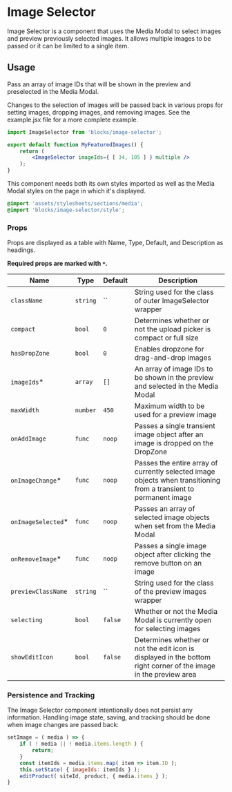 Image Selector
===

Image Selector is a component that uses the Media Modal to select images and preview previously selected images.  It allows multiple images to be passed or it can be limited to a single item. 

## Usage

Pass an array of image IDs that will be shown in the preview and preselected in the Media Modal.

Changes to the selection of images will be passed back in various props for setting images, dropping images, and removing images.  See the example.jsx file for a more complete example.

```jsx
import ImageSelector from 'blocks/image-selector';

export default function MyFeaturedImages() {
	return (
		<ImageSelector imageIds={ [ 34, 105 ] } multiple />
	);
}
```

This component needs both its own styles imported as well as the Media Modal styles on the page in which it's displayed.

```scss
@import 'assets/stylesheets/sections/media';
@import 'blocks/image-selector/style';
```

### Props

Props are displayed as a table with Name, Type, Default, and Description as headings.

**Required props are marked with `*`.**

Name | Type | Default | Description
--- | --- | --- | ---
`className` | `string` | `` | String used for the class of outer ImageSelector wrapper
`compact` | `bool` | `0` | Determines whether or not the upload picker is compact or full size
`hasDropZone` | `bool` | `0` | Enables dropzone for drag-and-drop images
`imageIds`* | `array` | `[]` | An array of image IDs to be shown in the preview and selected in the Media Modal
`maxWidth` | `number` | `450` | Maximum width to be used for a preview image
`onAddImage` | `func` | `noop` | Passes a single transient image object after an image is dropped on the DropZone
`onImageChange`* | `func` | `noop` | Passes the entire array of currently selected image objects when transitioning from a transient to permanent image
`onImageSelected`* | `func` | `noop` | Passes an array of selected image objects when set from the Media Modal
`onRemoveImage`* | `func` | `noop` | Passes a single image object after clicking the remove button on an image
`previewClassName` | `string` | `` | String used for the class of the preview images wrapper
`selecting` | `bool` | `false` | Whether or not the Media Modal is currently open for selecting images
`showEditIcon` | `bool` | `false` | Determines whether or not the edit icon is displayed in the bottom right corner of the image in the preview area

### Persistence and Tracking

The Image Selector component intentionally does not persist any information.  Handling image state, saving, and tracking should be done when image changes are passed back:

```jsx
setImage = ( media ) => {
	if ( ! media || ! media.items.length ) {
		return;
	}
	const itemIds = media.items.map( item => item.ID );
	this.setState( { imageIds: itemIds } );
	editProduct( siteId, product, { media.items } );
}
```
